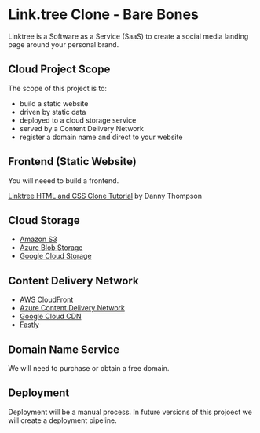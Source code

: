 # Link.tree Clone - Bare Bones

Linktree is a Software as a Service (SaaS) to create a social media landing page around your personal brand.

## Cloud Project Scope

The scope of this project  is to:
- build a static website 
- driven by static data
- deployed to a cloud storage service
- served by a Content Delivery Network
- register a domain name and direct to your website

## Frontend  (Static Website)

You will neeed to build a frontend.

[ Linktree HTML and CSS Clone Tutorial](https://www.youtube.com/watch?v=lUo6O_L-V-4) by Danny Thompson

## Cloud Storage

- [Amazon S3](https://docs.aws.amazon.com/AmazonS3/latest/userguide/Welcome.html)
- [Azure Blob Storage](https://docs.microsoft.com/en-us/azure/storage/blobs/)
- [Google Cloud Storage](https://cloud.google.com/storage/docs)

## Content Delivery Network

- [AWS CloudFront](https://docs.aws.amazon.com/AmazonCloudFront/latest/DeveloperGuide/Introduction.html)
- [Azure Content Delivery Network](https://docs.microsoft.com/en-us/azure/cdn/)
- [Google Cloud CDN](https://cloud.google.com/cdn)
- [Fastly](https://www.fastly.com/)

## Domain Name Service

We will need to purchase or obtain a free domain. 

## Deployment

Deployment will be a manual process. In future versions of this projoect we will create a deployment pipeline.